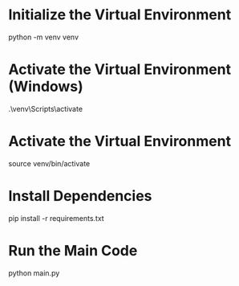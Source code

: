 # Initialize the Virtual Environment
python -m venv venv

# Activate the Virtual Environment (Windows)
.\venv\Scripts\activate

# Activate the Virtual Environment
source venv/bin/activate

# Install Dependencies
pip install -r requirements.txt

# Run the Main Code
python main.py
